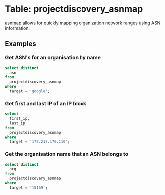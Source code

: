# Table: projectdiscovery_asnmap

[asnmap](https://github.com/projectdiscovery/asnmap) allows for quickly mapping organization network ranges using ASN information.

## Examples

### Get ASN's for an organisation by name

```sql
select distinct
  asn
from
  projectdiscovery_asnmap
where
  target = 'google';
```

### Get first and last IP of an IP block

```sql
select
  first_ip,
  last_ip
from
  projectdiscovery_asnmap
where
  target = '172.217.170.110';
```

### Get the organisation name that an ASN belongs to

```sql
select distinct
  org
from
  projectdiscovery_asnmap
where
  target = '15169';
```
